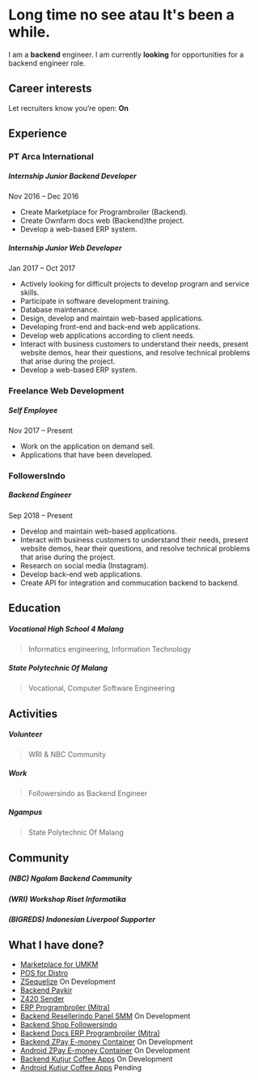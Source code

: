 
# Long time no see atau It's been a while.

I am a **backend** engineer. I am currently **looking** for opportunities for a backend engineer role.
## Career interests
Let recruiters know you’re open: **On**

## Experience
### PT Arca International
##### Internship Junior Backend Developer
Nov 2016 – Dec 2016
- Create Marketplace for Programbroiler (Backend).
- Create Ownfarm docs web (Backend)the project.
- Develop a web-based ERP system.

##### Internship Junior Web Developer
Jan 2017 – Oct 2017
- Actively looking for difficult projects to develop program and service skills.
- Participate in software development training.
- Database maintenance.
- Design, develop and maintain web-based applications.
- Developing front-end and back-end web applications.
- Develop web applications according to client needs.
- Interact with business customers to understand their needs, present website demos, hear their questions, and resolve technical problems that arise during the project.
- Develop a web-based ERP system.

### Freelance Web Development
##### Self Employee
Nov 2017 – Present
- Work on the application on demand sell. 
- Applications that have been developed.

### FollowersIndo
##### Backend Engineer
Sep 2018 – Present
- Develop and maintain web-based applications.
- Interact with business customers to understand their needs, present website demos, hear their questions, and resolve technical problems that arise during the project.
- Research on social media (Instagram).
- Develop back-end web applications.
- Create API for integration and commucation backend to backend.

## Education
##### Vocational High School 4 Malang
> Informatics engineering, Information Technology

##### State Polytechnic Of Malang
> Vocational, Computer Software Engineering

## Activities
##### Volunteer
> WRI & NBC Community

##### Work
> Followersindo as Backend Engineer

##### Ngampus
> State Polytechnic Of Malang

## Community
##### (NBC) Ngalam Backend Community
##### (WRI) Workshop Riset Informatika
##### (BIGREDS) Indonesian Liverpool Supporter

## What I have done?
- [Marketplace for UMKM](http://travelticketdesk.com/)
- [POS for Distro](https://github.com/alfaben12/kprpllasttask)
- [ZSequelize](https://alfaben12.github.io/ZSequelize/) On Development
- [Backend Paykir](https://github.com/alfaben12/E-Parking)
- [Z420 Sender](https://github.com/alfaben12/Z420Sender)
- [ERP Programbroiler (Mitra)](https://programbroiler.com/)
- [Backend Resellerindo Panel SMM](https://resellerindo.com/) On Development
- [Backend Shop Followersindo](https://shop.followersindo.com/)
- [Backend Docs ERP Programbroiler (Mitra)](http://userguideonfarm.seribupulau.com/)
- [Backend ZPay E-money Container](https://github.com/alfaben12/e-money-container) On Development
- [Android ZPay E-money Container](https://github.com/alfaben12/Container-Emoney) On Development
- [Backend Kutjur Coffee Apps](https://www.kopi.kutjur.com/) On Development
- [Android Kutjur Coffee Apps](https://www.kopi.kutjur.com/) Pending

